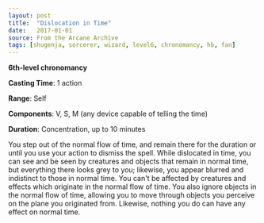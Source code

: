 ```yaml
---
layout: post
title:  "Dislocation in Time"
date:   2017-01-01
source: From the Arcane Archive
tags: [shugenja, sorcerer, wizard, level6, chronomancy, hb, fan]
---
```


**6th-level chronomancy**

**Casting Time**: 1 action

**Range**: Self

**Components**: V, S, M (any device capable of telling the time)

**Duration**: Concentration, up to 10 minutes

You step out of the normal flow of time, and remain there for the duration or until you use your action to dismiss the spell. While dislocated in time, you can see and be seen by creatures and objects that remain in normal time, but everything there looks grey to you; likewise, you appear blurred and indistinct to those in normal time. You can't be affected by creatures and effects which originate in the normal flow of time. You also ignore objects in the normal flow of time, allowing you to move through objects you perceive on the plane you originated from. Likewise, nothing you do can have any effect on normal time.
